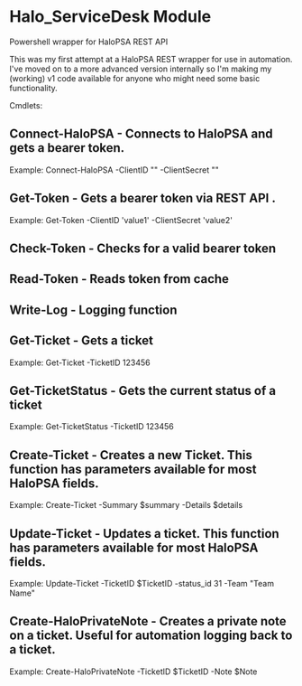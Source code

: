 # Halo_ServiceDesk Module
Powershell wrapper for HaloPSA REST API

This was my first attempt at a HaloPSA REST wrapper for use in automation. I've moved on to a more advanced version internally so I'm making my (working) v1 code available for anyone who might need some basic functionality.

Cmdlets:

Connect-HaloPSA - Connects to HaloPSA and gets a bearer token.
--------------------------------------------------------------------------------------------
  Example: Connect-HaloPSA -ClientID "<your client ID>" -ClientSecret "<your client secret>"

Get-Token - Gets a bearer token via REST API .
--------------------------------------------------------------------------------------------  
  Example: Get-Token -ClientID 'value1' -ClientSecret 'value2'

Check-Token - Checks for a valid bearer token
--------------------------------------------------------------------------------------------  
Read-Token - Reads token from cache
--------------------------------------------------------------------------------------------  
Write-Log - Logging function
--------------------------------------------------------------------------------------------  
Get-Ticket - Gets a ticket
--------------------------------------------------------------------------------------------  
  Example: Get-Ticket -TicketID 123456
  
Get-TicketStatus - Gets the current status of a ticket
--------------------------------------------------------------------------------------------
  Example: Get-TicketStatus -TicketID 123456
 
Create-Ticket - Creates a new Ticket. This function has parameters available for most HaloPSA fields.
--------------------------------------------------------------------------------------------  
  Example: Create-Ticket -Summary $summary -Details $details
  
Update-Ticket - Updates a ticket. This function has parameters available for most HaloPSA fields.
--------------------------------------------------------------------------------------------  
  Example: Update-Ticket -TicketID $TicketID -status_id 31 -Team "Team Name"

Create-HaloPrivateNote - Creates a private note on a ticket. Useful for automation logging back to a ticket.
--------------------------------------------------------------------------------------------  
  Example: Create-HaloPrivateNote -TicketID $TicketID -Note $Note
